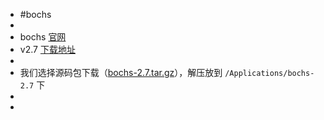 - #bochs
-
- bochs [官网](https://bochs.sourceforge.io/)
- v2.7 [下载地址](https://sourceforge.net/projects/bochs/files/bochs/2.7/)
-
- 我们选择源码包下载（[bochs-2.7.tar.gz](https://sourceforge.net/projects/bochs/files/bochs/2.7/bochs-2.7.tar.gz/download)），解压放到 `/Applications/bochs-2.7` 下
-
-